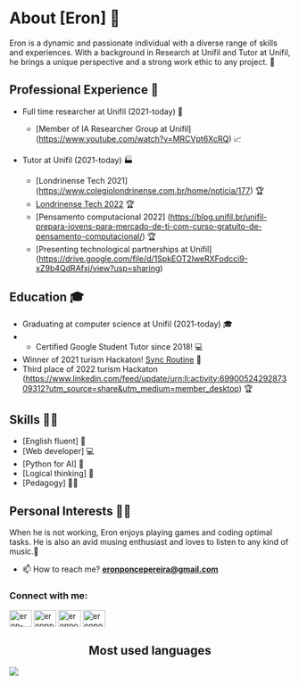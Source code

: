 # About [Eron] 🌟

Eron is a dynamic and passionate individual with a diverse range of skills and experiences. With a background in Research at Unifil and Tutor at Unifil, he brings a unique perspective and a strong work ethic to any project. 💪

## Professional Experience 💼

- Full time researcher at Unifil (2021-today) 🏢
  - [Member of IA Researcher Group at Unifil] (https://www.youtube.com/watch?v=MRCVpt6XcRQ) 📈

- Tutor at Unifil (2021-today) 🏭
  - [Londrinense Tech 2021] (https://www.colegiolondrinense.com.br/home/noticia/177) 🏆
  - [Londrinense Tech 2022](https://www.instagram.com/tv/CWMVHGxABNo/?utm_medium=copy_link) 🏆
  - [Pensamento computacional 2022] (https://blog.unifil.br/unifil-prepara-jovens-para-mercado-de-ti-com-curso-gratuito-de-pensamento-computacional/) 🏆
  - [Presenting technological partnerships at Unifil] (https://drive.google.com/file/d/1SpkEOT2IweRXFodcci9-xZ9b4QdRAfxj/view?usp=sharing)

## Education 🎓
  - Graduating at computer science at Unifil (2021-today) 🎓
  - - Certified Google Student Tutor since 2018! 💻
  - Winner of 2021 turism Hackaton! [Sync Routine](https://app.rdstation.email/mail/7bc10e1c-97a9-4a3a-9962-de3a6ed09700?utm_campaign=alunos_de_ciencia_da_computacao_vencem_o_hackathon_do_turismo_2021&utm_medium=email&utm_source=RD+Station) 🎉
  - Third place of 2022 turism Hackaton (https://www.linkedin.com/feed/update/urn:li:activity:6990052429287309312?utm_source=share&utm_medium=member_desktop) 🏆

## Skills 🧑‍💼

- [English fluent] 🔨
- [Web developer] 💻
- [Python for AI] 🎨
- [Logical thinking] 🔢
- [Pedagogy] 👨‍🏫

## Personal Interests 🧑‍🏫

When he is not working, Eron enjoys playing games and coding optimal tasks. He is also an avid musing enthusiast and loves to listen to any kind of music.🎸


- 📫 How to reach me? **eronponcepereira@gmail.com**


<h3 align="left">Connect with me:</h3>
<p align="left">
<a href="https://linkedin.com/in/eron-pereira-95285b213" target="blank"><img align="center" src="https://raw.githubusercontent.com/rahuldkjain/github-profile-readme-generator/master/src/images/icons/Social/linked-in-alt.svg" alt="eron-pereira" height="30" width="40" /></a>
<a href="https://fb.com/eronpp.ponce" target="blank"><img align="center" src="https://raw.githubusercontent.com/rahuldkjain/github-profile-readme-generator/master/src/images/icons/Social/facebook.svg" alt="eronpp.ponce" height="30" width="40" /></a>
<a href="https://instagram.com/eronponce" target="blank"><img align="center" src="https://raw.githubusercontent.com/rahuldkjain/github-profile-readme-generator/master/src/images/icons/Social/instagram.svg" alt="eronponce" height="30" width="40" /></a>
<a href="https://www.hackerrank.com/eronponcepereira" target="blank"><img align="center" src="https://raw.githubusercontent.com/rahuldkjain/github-profile-readme-generator/master/src/images/icons/Social/hackerrank.svg" alt="eronponcepereira" height="30" width="40" /></a>
</p>

<h2 align="center"> Most used languages</h2>
<img src="https://cr-skills-chart-widget.azurewebsites.net/api/api?username=eronponce&skills=HTML,TypeScript,JSON,JavaScript,Java,SCSS,CSS,Python,C%2B%2B,C%23,SCSS,Svelte&width=820&bg=808080"/>

